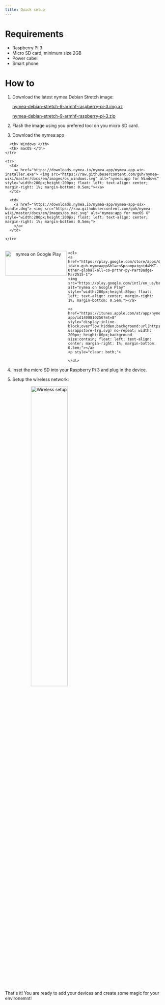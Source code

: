 ```yaml
---
title: Quick setup
---
```


# Requirements

* Raspberry Pi 3
* Micro SD card, minimum size 2GB
* Power cabel
* Smart phone

# How to

1. Download the latest nymea Debian Stretch image:

    [nymea-debian-stretch-9-armhf-raspberry-pi-3.img.xz](https://downloads.guh.io/images/rpi3/nymea-debian-stretch-9-armhf-raspberry-pi-3.img.xz)

    [nymea-debian-stretch-9-armhf-raspberry-pi-3.zip](https://downloads.guh.io/images/rpi3/nymea-debian-stretch-9-armhf-raspberry-pi-3.zip)


2. Flash the image using you prefered tool on you micro SD card.

3. Download the nymea:app

<dl>
  <table>
    <tr>
    
      <th> Windows </th>
      <th> macOS </th>
    </tr>

    <tr>
      <td>
        <a href="https://downloads.nymea.io/nymea-app/nymea-app-win-installer.exe"> <img src="https://raw.githubusercontent.com/guh/nymea-wiki/master/docs/en/images/os_windows.svg" alt="nymea:app for Windows" style="width:200px;height:200px; float: left; text-align: center; margin-right: 1%; margin-bottom: 0.5em;"></a>
      </td>

      <td>
        <a href="https://downloads.nymea.io/nymea-app/nymea-app-osx-bundle.dmg"> <img src="https://raw.githubusercontent.com/guh/nymea-wiki/master/docs/en/images/os_mac.svg" alt="nymea:app for macOS X" style="width:200px;height:200px; float: left; text-align: center; margin-right: 1%; margin-bottom: 0.5em;">
        </a>
      </td>

    </tr>
  </table>
</dl>


<a href="https://play.google.com/store/apps/details?id=io.guh.nymeaapp&hl=en&pcampaignid=MKT-Other-global-all-co-prtnr-py-PartBadge-Mar2515-1">
    <img src="https://play.google.com/intl/en_us/badges/images/generic/en_badge_web_generic.png" alt="nymea on Google Play" style="width:200px;height:80px; float: left; text-align: center; margin-right: 1%; margin-bottom: 0.5em;"></a>

    <dl>
    <a href="https://play.google.com/store/apps/details?id=io.guh.nymeaapp&hl=en&pcampaignid=MKT-Other-global-all-co-prtnr-py-PartBadge-Mar2515-1">
    <img src="https://play.google.com/intl/en_us/badges/images/generic/en_badge_web_generic.png" alt="nymea on Google Play" style="width:200px;height:80px; float: left; text-align: center; margin-right: 1%; margin-bottom: 0.5em;"></a>
    
    <a href="https://itunes.apple.com/at/app/nymea-app/id1400810250?mt=8" style="display:inline-block;overflow:hidden;background:url(https://linkmaker.itunes.apple.com/assets/shared/badges/en-us/appstore-lrg.svg) no-repeat; width: 200px; height:80px;background-size:contain; float: left; text-align: center; margin-right: 1%; margin-bottom: 0.5em;"></a>
    <p style="clear: both;">
    
    </dl>
    
4. Inset the micro SD into your Raspberry Pi 3 and plug in the device.

5. Setup the wireless network:

    <dl>
    <img src="https://raw.githubusercontent.com/guh/nymea-wiki/master/docs/en/images/wifi-setup.gif" alt="Wireless setup" style="text-align: center; width: 50%;">
    </dl>
    


That's it! You are ready to add your devices and create some magic for your environemnt!







